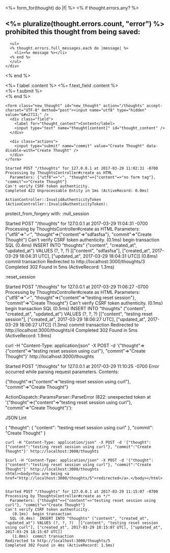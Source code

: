 <%= form_for(thought) do |f| %>
  <% if thought.errors.any? %>
    <div id="error_explanation">
      <h2><%= pluralize(thought.errors.count, "error") %> prohibited this thought from being saved:</h2>

      <ul>
      <% thought.errors.full_messages.each do |message| %>
        <li><%= message %></li>
      <% end %>
      </ul>
    </div>
  <% end %>

  <div class="field">
    <%= f.label :content %>
    <%= f.text_field :content %>
  </div>

  <div class="actions">
    <%= f.submit %>
  </div>
<% end %>


```
<form class="new_thought" id="new_thought" action="/thoughts" accept-charset="UTF-8" method="post"><input name="utf8" type="hidden" value="&#x2713;" />
  <div class="field">
    <label for="thought_content">Content</label>
    <input type="text" name="thought[content]" id="thought_content" />
  </div>

  <div class="actions">
    <input type="submit" name="commit" value="Create Thought" data-disable-with="Create Thought" />
  </div>
</form>
```

```
Started POST "/thoughts" for 127.0.0.1 at 2017-03-29 11:02:31 -0700
Processing by ThoughtsController#create as HTML
  Parameters: {"utf8"=>"✓", "thought"=>{"content"=>"no form tag"}, "commit"=>"Create Thought"}
Can't verify CSRF token authenticity.
Completed 422 Unprocessable Entity in 1ms (ActiveRecord: 0.0ms)
  
ActionController::InvalidAuthenticityToken (ActionController::InvalidAuthenticityToken):
```


  protect_from_forgery with: :null_session
  
  Started POST "/thoughts" for 127.0.0.1 at 2017-03-29 11:04:31 -0700
  Processing by ThoughtsController#create as HTML
    Parameters: {"utf8"=>"✓", "thought"=>{"content"=>"sdfasfsa"}, "commit"=>"Create Thought"}
  Can't verify CSRF token authenticity.
     (0.1ms)  begin transaction
    SQL (0.4ms)  INSERT INTO "thoughts" ("content", "created_at", "updated_at") VALUES (?, ?, ?)  [["content", "sdfasfsa"], ["created_at", 2017-03-29 18:04:31 UTC], ["updated_at", 2017-03-29 18:04:31 UTC]]
     (0.8ms)  commit transaction
  Redirected to http://localhost:3000/thoughts/3
  Completed 302 Found in 5ms (ActiveRecord: 1.3ms)
  
  
  :reset_session
  
  
  Started POST "/thoughts" for 127.0.0.1 at 2017-03-29 11:06:27 -0700
  Processing by ThoughtsController#create as HTML
    Parameters: {"utf8"=>"✓", "thought"=>{"content"=>"testing reset session"}, "commit"=>"Create Thought"}
  Can't verify CSRF token authenticity.
     (0.1ms)  begin transaction
    SQL (0.5ms)  INSERT INTO "thoughts" ("content", "created_at", "updated_at") VALUES (?, ?, ?)  [["content", "testing reset session"], ["created_at", 2017-03-29 18:06:27 UTC], ["updated_at", 2017-03-29 18:06:27 UTC]]
     (1.3ms)  commit transaction
  Redirected to http://localhost:3000/thoughts/4
  Completed 302 Found in 5ms (ActiveRecord: 1.9ms)
  
  
  
  curl -H "Content-Type: application/json" -X POST -d '{"thought"=>{"content"=>"testing reset session using curl"}, "commit"=>"Create Thought"}' http://localhost:3000/thoughts
  
  Started POST "/thoughts" for 127.0.0.1 at 2017-03-29 11:10:25 -0700
  Error occurred while parsing request parameters.
  Contents:

  {"thought"=>{"content"=>"testing reset session using curl"}, "commit"=>"Create Thought"}
  
  ActionDispatch::ParamsParser::ParseError (822: unexpected token at '{"thought"=>{"content"=>"testing reset session using curl"}, "commit"=>"Create Thought"}'):
  
  
  
  JSON Lint
  
  {
  	"thought": {
  		"content": "testing reset session using curl"
  	},
  	"commit": "Create Thought"
  }
  
    curl -H "Content-Type: application/json" -X POST -d '{"thought":{"content":"testing reset session using curl"}, "commit":"Create Thought"}' http://localhost:3000/thoughts
    
    $curl -H "Content-Type: application/json" -X POST -d '{"thought":{"content":"testing reset session using curl"}, "commit":"Create Thought"}' http://localhost:3000/thoughts
    <html><body>You are being <a href="http://localhost:3000/thoughts/5">redirected</a>.</body></html>
    
    
    Started POST "/thoughts" for 127.0.0.1 at 2017-03-29 11:15:07 -0700
    Processing by ThoughtsController#create as */*
      Parameters: {"thought"=>{"content"=>"testing reset session using curl"}, "commit"=>"Create Thought"}
    Can't verify CSRF token authenticity.
       (0.1ms)  begin transaction
      SQL (0.4ms)  INSERT INTO "thoughts" ("content", "created_at", "updated_at") VALUES (?, ?, ?)  [["content", "testing reset session using curl"], ["created_at", 2017-03-29 18:15:07 UTC], ["updated_at", 2017-03-29 18:15:07 UTC]]
       (1.0ms)  commit transaction
    Redirected to http://localhost:3000/thoughts/5
    Completed 302 Found in 4ms (ActiveRecord: 1.5ms)
    
    
   